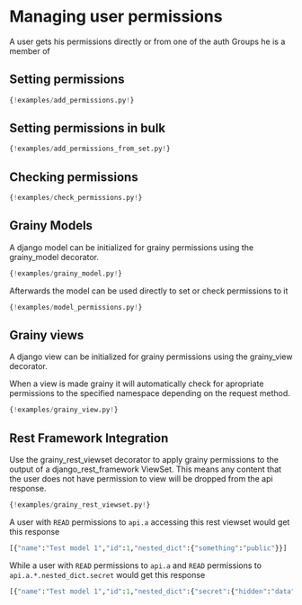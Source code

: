 # Managing user permissions

A user gets his permissions directly or from one of the auth Groups he is a member of

## Setting permissions

```py
{!examples/add_permissions.py!}
```
## Setting permissions in bulk

```py
{!examples/add_permissions_from_set.py!}
```

## Checking permissions

```py
{!examples/check_permissions.py!}
```

## Grainy Models

A django model can be initialized for grainy permissions using the
grainy_model decorator.

```py
{!examples/grainy_model.py!}
```

Afterwards the model can be used directly to set or check permissions to it

```py
{!examples/model_permissions.py!}
```

## Grainy views

A django view can be initialized for grainy permissions using the grainy_view
decorator.

When a view is made grainy it will automatically check for apropriate permissions to the specified namespace depending on the request method.

```py
{!examples/grainy_view.py!}
```

## Rest Framework Integration

Use the grainy_rest_viewset decorator to apply grainy permissions to the output of a django_rest_framework ViewSet. This means any content that the user does not have permission to view will be dropped from the api response.

```py
{!examples/grainy_rest_viewset.py!}
```

A user with `READ` permissions to `api.a` accessing this rest viewset would get this response

```py
[{"name":"Test model 1","id":1,"nested_dict":{"something":"public"}}]
```

While a user with `READ` permissions to `api.a` and `READ` permissions to `api.a.*.nested_dict.secret` would get this response

```py
[{"name":"Test model 1","id":1,"nested_dict":{"secret":{"hidden":"data"},"something":"public"}}]
```
